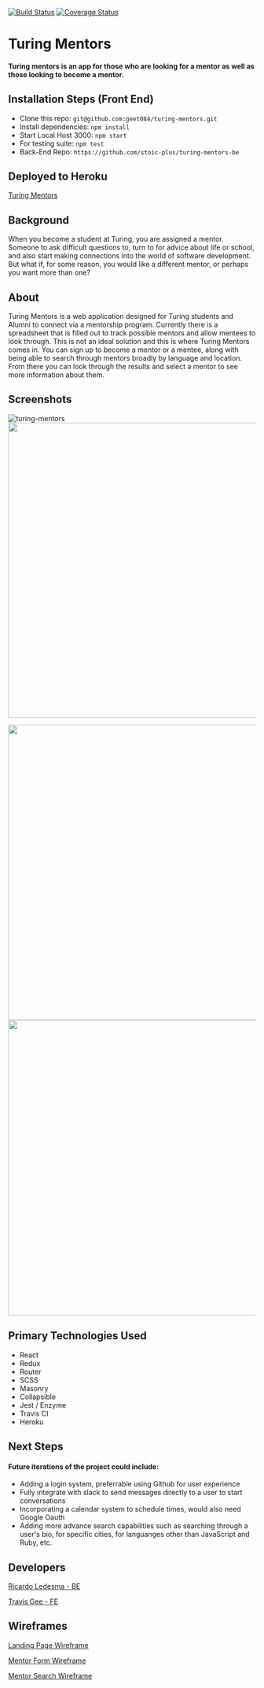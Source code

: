 [![Build Status](https://travis-ci.org/geet084/turing-mentors.svg?branch=master)](https://travis-ci.org/geet084/turing-mentors)
[![Coverage Status](https://coveralls.io/repos/github/geet084/turing-mentors/badge.svg?branch=master)](https://coveralls.io/github/geet084/turing-mentors?branch=master)
# Turing Mentors

#### Turing mentors is an app for those who are looking for a mentor as well as those looking to become a mentor.

## Installation Steps (Front End)
- Clone this repo: ```git@github.com:geet084/turing-mentors.git```
- Install dependencies: ```npm install```
- Start Local Host 3000: ```npm start```
- For testing suite: ```npm test```
- Back-End Repo: ```https://github.com/stoic-plus/turing-mentors-be```

## Deployed to Heroku
[Turing Mentors](https://turing-mentors.herokuapp.com/)


## Background
When you become a student at Turing, you are assigned a mentor. Someone to ask difficult questions to, turn to for advice about life or school, and also start making connections into the world of software development. But what if, for some reason, you would like a different mentor, or perhaps you want more than one?

## About
Turing Mentors is a web application designed for Turing students and Alumni to connect via a mentorship program. Currently there is a spreadsheet that is filled out to track possible mentors and allow mentees to look through. This is not an ideal solution and this is where Turing Mentors comes in. You can sign up to become a mentor or a mentee, along with being able to search through mentors broadly by language and location. From there you can look through the results and select a mentor to see more information about them.

## Screenshots
![turing-mentors](https://user-images.githubusercontent.com/39391585/55925805-0c571380-5bcc-11e9-89f9-4a8389749844.gif)
<img src="https://user-images.githubusercontent.com/39391585/55925854-3c061b80-5bcc-11e9-98b0-99909fb8a038.png" height="600" />

<img src="https://user-images.githubusercontent.com/39391585/55925853-3c061b80-5bcc-11e9-8ff5-d72dad3ad19b.png" height="600" /><img src="https://user-images.githubusercontent.com/39391585/55925852-3c061b80-5bcc-11e9-8876-d69256f7d2fd.png" height="600" />

## Primary Technologies Used
- React
- Redux
- Router
- SCSS
- Masonry
- Collapsible
- Jest / Enzyme
- Travis CI
- Heroku

## Next Steps
#### Future iterations of the project could include:
- Adding a login system, preferrable using Github for user experience
- Fully integrate with slack to send messages directly to a user to start conversations
- Incorporating a calendar system to schedule times, would also need Google Oauth
- Adding more advance search capabilities such as searching through a user's bio, for specific cities, for languanges other than JavaScript and Ruby, etc.

## Developers
[Ricardo Ledesma - BE](https://github.com/stoic-plus)

[Travis Gee - FE](https://github.com/geet084)


## Wireframes
[Landing Page Wireframe](https://user-images.githubusercontent.com/39391585/55905511-579f0100-5b8f-11e9-93db-5a23da95a51e.png)

[Mentor Form Wireframe](https://user-images.githubusercontent.com/39391585/55905512-58379780-5b8f-11e9-924f-5b57f7914ef2.png)

[Mentor Search Wireframe](https://user-images.githubusercontent.com/39391585/55905513-58379780-5b8f-11e9-98f2-020873c3580e.png)
